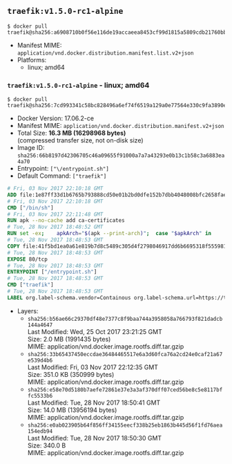 ## `traefik:v1.5.0-rc1-alpine`

```console
$ docker pull traefik@sha256:a6908710b0f56e116de19accaeea8453cf99d1815a5809cdb21760bbae3328de
```

-	Manifest MIME: `application/vnd.docker.distribution.manifest.list.v2+json`
-	Platforms:
	-	linux; amd64

### `traefik:v1.5.0-rc1-alpine` - linux; amd64

```console
$ docker pull traefik@sha256:7cd993341c58bc828496a6ef74f6519a129a0e77564e330c9fa3890e44ab5493
```

-	Docker Version: 17.06.2-ce
-	Manifest MIME: `application/vnd.docker.distribution.manifest.v2+json`
-	Total Size: **16.3 MB (16298968 bytes)**  
	(compressed transfer size, not on-disk size)
-	Image ID: `sha256:66b8197d42306705c46a09655f91000a7a7a43293e0b13c1b58c3a6883ea4a70`
-	Entrypoint: `["\/entrypoint.sh"]`
-	Default Command: `["traefik"]`

```dockerfile
# Fri, 03 Nov 2017 22:10:18 GMT
ADD file:1e87ff33d1b6765b793888cd50e01b2bd0dfe152b7dbb4048008bfc2658faea7 in / 
# Fri, 03 Nov 2017 22:10:18 GMT
CMD ["/bin/sh"]
# Fri, 03 Nov 2017 22:11:48 GMT
RUN apk --no-cache add ca-certificates
# Tue, 28 Nov 2017 18:48:52 GMT
RUN set -ex; 	apkArch="$(apk --print-arch)"; 	case "$apkArch" in 		armhf) arch='arm' ;; 		aarch64) arch='arm64' ;; 		x86_64) arch='amd64' ;; 		*) echo >&2 "error: unsupported architecture: $apkArch"; exit 1 ;; 	esac; 	apk add --no-cache --virtual .fetch-deps libressl; 	wget -O /usr/local/bin/traefik "https://github.com/containous/traefik/releases/download/v1.5.0-rc1/traefik_linux-$arch"; 	apk del .fetch-deps; 	chmod +x /usr/local/bin/traefik
# Tue, 28 Nov 2017 18:48:53 GMT
COPY file:41f5bd1ea0a61e819b7d8c5489c305d4f2798046917dd6b6695318f555981727 in / 
# Tue, 28 Nov 2017 18:48:53 GMT
EXPOSE 80/tcp
# Tue, 28 Nov 2017 18:48:53 GMT
ENTRYPOINT ["/entrypoint.sh"]
# Tue, 28 Nov 2017 18:48:53 GMT
CMD ["traefik"]
# Tue, 28 Nov 2017 18:48:53 GMT
LABEL org.label-schema.vendor=Containous org.label-schema.url=https://traefik.io org.label-schema.name=Traefik org.label-schema.description=A modern reverse-proxy org.label-schema.version=v1.5.0-rc1 org.label-schema.docker.schema-version=1.0
```

-	Layers:
	-	`sha256:b56ae66c29370df48e7377c8f9baa744a3958058a766793f821dadcb144a4647`  
		Last Modified: Wed, 25 Oct 2017 23:21:25 GMT  
		Size: 2.0 MB (1991435 bytes)  
		MIME: application/vnd.docker.image.rootfs.diff.tar.gzip
	-	`sha256:33b65437450eccdae36484465517e6a3d60fca76a2cd24e0caf21a67e539d4b6`  
		Last Modified: Fri, 03 Nov 2017 22:12:35 GMT  
		Size: 351.0 KB (350999 bytes)  
		MIME: application/vnd.docker.image.rootfs.diff.tar.gzip
	-	`sha256:e58e70d5180b7aefe72861e37e3a3af370dff07ced56be8c5e8117bffc5533b6`  
		Last Modified: Tue, 28 Nov 2017 18:50:41 GMT  
		Size: 14.0 MB (13956194 bytes)  
		MIME: application/vnd.docker.image.rootfs.diff.tar.gzip
	-	`sha256:e0ab023905b64f856ff34155eecf338b25eb1863b445d56f1fd76aea154edb94`  
		Last Modified: Tue, 28 Nov 2017 18:50:30 GMT  
		Size: 340.0 B  
		MIME: application/vnd.docker.image.rootfs.diff.tar.gzip
